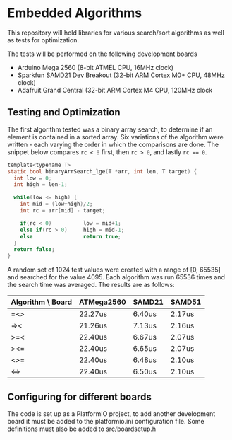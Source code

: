 # Embedded Algorithms

This repository will hold libraries for various search/sort algorithms as well as tests for optimization.

The tests will be performed on the following development boards
 - Arduino Mega 2560 (8-bit ATMEL CPU, 16MHz clock)
 - Sparkfun SAMD21 Dev Breakout (32-bit ARM Cortex M0+ CPU, 48MHz clock)
 - Adafruit Grand Central (32-bit ARM Cortex M4 CPU, 120MHz clock

## Testing and Optimization

The first algorithm tested was a binary array search, to determine if an element is contained in a sorted array. Six variations of the algorithm were written - each varying the order in which the comparisons are done. The snippet below compares `rc < 0` first, then `rc > 0`, and lastly `rc == 0`. 

```c
template<typename T>
static bool binaryArrSearch_lge(T *arr, int len, T target) {
  int low = 0;
  int high = len-1;

  while(low <= high) {
    int mid = (low+high)/2;
    int rc = arr[mid] - target;

    if(rc < 0)          low = mid+1;
    else if(rc > 0)     high = mid-1;
    else                return true;
  }
  return false;
}
```

A random set of 1024 test values were created with a range of [0, 65535] and searched for the value 4095. Each algorithm was run 65536 times and the search time was averaged. The results are as follows:

Algorithm \ Board     |ATMega2560 | SAMD21 | SAMD51
-----|-----------|--------|-------
 =<> | 22.27us   | 6.40us | 2.17us
 =>< | 21.26us   | 7.13us | 2.16us
 \>=< | 22.40us   | 6.67us | 2.07us
 \><= | 22.40us   | 6.65us | 2.07us
 <>= | 22.40us   | 6.48us | 2.10us
 <=> | 22.40us   | 6.50us | 2.10us

## Configuring for different boards

The code is set up as a PlatformIO project, to add another development board it must be added to the platformio.ini configuration file.
Some definitions must also be added to src/boardsetup.h
